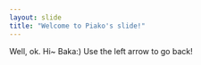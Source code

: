 ```yaml
---
layout: slide
title: "Welcome to Piako's slide!"
---
```

Well, ok. Hi~ Baka:)
Use the left arrow to go back!
